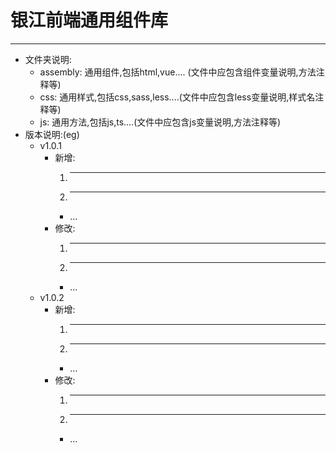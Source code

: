 # 银江前端通用组件库
---
+ 文件夹说明:
    - assembly: 通用组件,包括html,vue.... (文件中应包含组件变量说明,方法注释等)
    - css: 通用样式,包括css,sass,less....(文件中应包含less变量说明,样式名注释等)
    - js: 通用方法,包括js,ts....(文件中应包含js变量说明,方法注释等)
+ 版本说明:(eg)
    - v1.0.1 
        * 新增: 
            1. *********
            2. *********
            - ...
        * 修改: 
            1. *********
            2. *********
            - ...
    - v1.0.2 
        * 新增: 
            1. *********
            2. *********
            - ...
        * 修改: 
            1. *********
            2. *********
            - ...